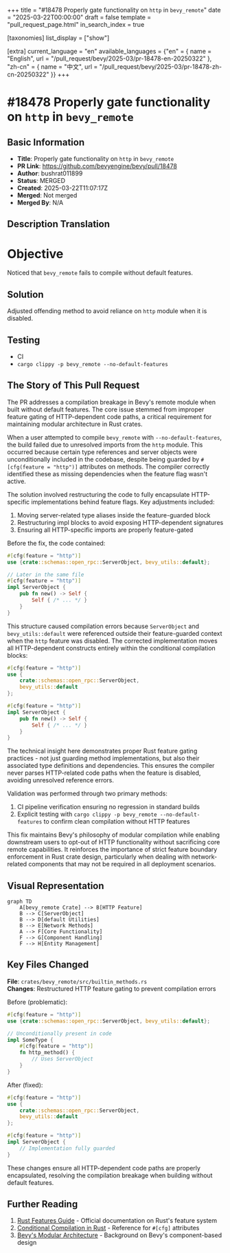 +++
title = "#18478 Properly gate functionality on `http` in `bevy_remote`"
date = "2025-03-22T00:00:00"
draft = false
template = "pull_request_page.html"
in_search_index = true

[taxonomies]
list_display = ["show"]

[extra]
current_language = "en"
available_languages = {"en" = { name = "English", url = "/pull_request/bevy/2025-03/pr-18478-en-20250322" }, "zh-cn" = { name = "中文", url = "/pull_request/bevy/2025-03/pr-18478-zh-cn-20250322" }}
+++

# #18478 Properly gate functionality on `http` in `bevy_remote`

## Basic Information
- **Title**: Properly gate functionality on `http` in `bevy_remote`
- **PR Link**: https://github.com/bevyengine/bevy/pull/18478
- **Author**: bushrat011899
- **Status**: MERGED
- **Created**: 2025-03-22T11:07:17Z
- **Merged**: Not merged
- **Merged By**: N/A

## Description Translation
# Objective

Noticed that `bevy_remote` fails to compile without default features.

## Solution

Adjusted offending method to avoid reliance on `http` module when it is disabled.

## Testing

- CI
- `cargo clippy -p bevy_remote --no-default-features`


## The Story of This Pull Request

The PR addresses a compilation breakage in Bevy's remote module when built without default features. The core issue stemmed from improper feature gating of HTTP-dependent code paths, a critical requirement for maintaining modular architecture in Rust crates.

When a user attempted to compile `bevy_remote` with `--no-default-features`, the build failed due to unresolved imports from the `http` module. This occurred because certain type references and server objects were unconditionally included in the codebase, despite being guarded by `#[cfg(feature = "http")]` attributes on methods. The compiler correctly identified these as missing dependencies when the feature flag wasn't active.

The solution involved restructuring the code to fully encapsulate HTTP-specific implementations behind feature flags. Key adjustments included:

1. Moving server-related type aliases inside the feature-guarded block
2. Restructuring impl blocks to avoid exposing HTTP-dependent signatures
3. Ensuring all HTTP-specific imports are properly feature-gated

Before the fix, the code contained:
```rust
#[cfg(feature = "http")]
use {crate::schemas::open_rpc::ServerObject, bevy_utils::default};

// Later in the same file
#[cfg(feature = "http")]
impl ServerObject {
    pub fn new() -> Self {
        Self { /* ... */ }
    }
}
```

This structure caused compilation errors because `ServerObject` and `bevy_utils::default` were referenced outside their feature-guarded context when the `http` feature was disabled. The corrected implementation moves all HTTP-dependent constructs entirely within the conditional compilation blocks:

```rust
#[cfg(feature = "http")]
use {
    crate::schemas::open_rpc::ServerObject,
    bevy_utils::default
};

#[cfg(feature = "http")]
impl ServerObject {
    pub fn new() -> Self {
        Self { /* ... */ }
    }
}
```

The technical insight here demonstrates proper Rust feature gating practices - not just guarding method implementations, but also their associated type definitions and dependencies. This ensures the compiler never parses HTTP-related code paths when the feature is disabled, avoiding unresolved reference errors.

Validation was performed through two primary methods:
1. CI pipeline verification ensuring no regression in standard builds
2. Explicit testing with `cargo clippy -p bevy_remote --no-default-features` to confirm clean compilation without HTTP features

This fix maintains Bevy's philosophy of modular compilation while enabling downstream users to opt-out of HTTP functionality without sacrificing core remote capabilities. It reinforces the importance of strict feature boundary enforcement in Rust crate design, particularly when dealing with network-related components that may not be required in all deployment scenarios.

## Visual Representation

```mermaid
graph TD
    A[bevy_remote Crate] --> B[HTTP Feature]
    B --> C[ServerObject]
    B --> D[default Utilities]
    B --> E[Network Methods]
    A --> F[Core Functionality]
    F --> G[Component Handling]
    F --> H[Entity Management]
```

## Key Files Changed

**File**: `crates/bevy_remote/src/builtin_methods.rs`  
**Changes**: Restructured HTTP feature gating to prevent compilation errors

Before (problematic):
```rust
#[cfg(feature = "http")]
use {crate::schemas::open_rpc::ServerObject, bevy_utils::default};

// Unconditionally present in code
impl SomeType {
    #[cfg(feature = "http")]
    fn http_method() {
        // Uses ServerObject
    }
}
```

After (fixed):
```rust
#[cfg(feature = "http")]
use {
    crate::schemas::open_rpc::ServerObject,
    bevy_utils::default
};

#[cfg(feature = "http")]
impl ServerObject {
    // Implementation fully guarded
}
```

These changes ensure all HTTP-dependent code paths are properly encapsulated, resolving the compilation breakage when building without default features.

## Further Reading

1. [Rust Features Guide](https://doc.rust-lang.org/cargo/reference/features.html) - Official documentation on Rust's feature system
2. [Conditional Compilation in Rust](https://doc.rust-lang.org/reference/conditional-compilation.html) - Reference for `#[cfg]` attributes
3. [Bevy's Modular Architecture](https://bevyengine.org/learn/book/getting-started/ecs/) - Background on Bevy's component-based design